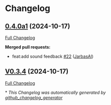 # Changelog

## [0.4.0a1](https://github.com/OpenVoiceOS/ovos-skill-application-launcher/tree/0.4.0a1) (2024-10-17)

[Full Changelog](https://github.com/OpenVoiceOS/ovos-skill-application-launcher/compare/V0.3.4...0.4.0a1)

**Merged pull requests:**

- feat:add sound feedback [\#22](https://github.com/OpenVoiceOS/ovos-skill-application-launcher/pull/22) ([JarbasAl](https://github.com/JarbasAl))

## [V0.3.4](https://github.com/OpenVoiceOS/ovos-skill-application-launcher/tree/V0.3.4) (2024-10-17)

[Full Changelog](https://github.com/OpenVoiceOS/ovos-skill-application-launcher/compare/0.3.4...V0.3.4)



\* *This Changelog was automatically generated by [github_changelog_generator](https://github.com/github-changelog-generator/github-changelog-generator)*
